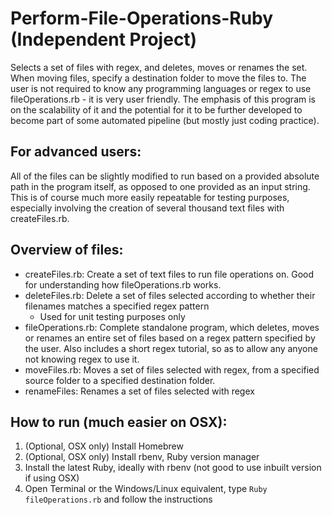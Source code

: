 # Perform-File-Operations-Ruby (Independent Project)
Selects a set of files with regex, and deletes, moves or renames the set. When moving files, specify a destination folder to move the files to. The user is not required to know any programming languages or regex to use fileOperations.rb - it is very user friendly. The emphasis of this program is on the scalability of it and the potential for it to be further developed to become part of some automated pipeline (but mostly just coding practice). 

## For advanced users:
All of the files can be slightly modified to run based on a provided absolute path in the program itself, as opposed to one provided as an input string. This is of course much more easily repeatable for testing purposes, especially involving the creation of several thousand text files with createFiles.rb.  

## Overview of files:
- createFiles.rb: Create a set of text files to run file operations on. Good for understanding how fileOperations.rb works.
- deleteFiles.rb: Delete a set of files selected according to whether their filenames matches a specified regex pattern
  - Used for unit testing purposes only
- fileOperations.rb: Complete standalone program, which deletes, moves or renames an entire set of files based on a regex pattern specified by the user. Also includes a short regex tutorial, so as to allow any anyone not knowing regex to use it.
- moveFiles.rb: Moves a set of files selected with regex, from a specified source folder to a specified destination folder.
- renameFiles: Renames a set of files selected with regex

## How to run (much easier on OSX):
1) (Optional, OSX only) Install Homebrew
2) (Optional, OSX only) Install rbenv, Ruby version manager
3) Install the latest Ruby, ideally with rbenv (not good to use inbuilt version if using OSX)
4) Open Terminal or the Windows/Linux equivalent, type `Ruby fileOperations.rb` and follow the instructions


